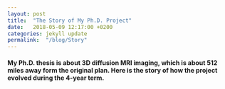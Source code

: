 ```yaml
---
layout: post
title:  "The Story of My Ph.D. Project"
date:   2018-05-09 12:17:00 +0200
categories: jekyll update
permalink:  "/blog/Story"
---
```


#### My Ph.D. thesis is about 3D diffusion MRI imaging, which is about 512 miles away form the original plan. Here is the story of how the project evolved during the 4-year term.



